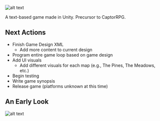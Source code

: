 ![alt text](https://github.com/pippom/CaptorTEXT/blob/master/CaptorTEXT-logo.png)

A text-based game made in Unity. Precursor to CaptorRPG.

## Next Actions
- Finish Game Design XML
  - Add more content to current design
- Program entire game loop based on game design
- Add UI visuals
  - Add different visuals for each map (e.g., The Pines, The Meadows, etc.)
- Begin testing
- Write game synopsis
- Release game (platforms unknown at this time)

## An Early Look
![alt text](https://github.com/pippom/CaptorTEXT/blob/master/Screenshot_1.png)
